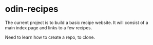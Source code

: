 # odin-recipes
The current project is to build a basic recipe website.
It will consist of a main index page and links to a few recipes. 

Need to learn how to create a repo, to clone.